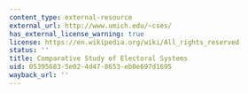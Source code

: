 ```yaml
---
content_type: external-resource
external_url: http://www.umich.edu/~cses/
has_external_license_warning: true
license: https://en.wikipedia.org/wiki/All_rights_reserved
status: ''
title: Comparative Study of Electoral Systems
uid: 05395683-5e02-4d47-8653-eb0e697d1695
wayback_url: ''
---
```

